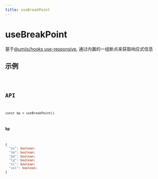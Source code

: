 ```yaml
---
title: useBreakPoint
---
```


# useBreakPoint

基于[@umijs/hooks use-responsive](https://hooks.umijs.org/hooks/dom/use-responsive), 通过内置的一组断点来获取响应式信息

## 示例

<code src="./useBreakPoint.demo.tsx" />

## API

`const bp = useBreakPoint()`

**bp**

```ts
{
  "xs": boolean;
  "sm": boolean;
  "md": boolean;
  "lg": boolean;
  "xl": boolean;
  "xxl": boolean;
}
```
